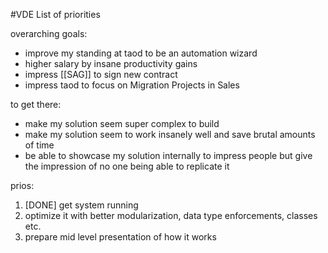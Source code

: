 #VDE
List of priorities

overarching goals:
- improve my standing at taod to be an automation wizard
- higher salary by insane productivity gains
- impress [[SAG]] to sign new contract
- impress taod to focus on Migration Projects in Sales

to get there:
- make my solution seem super complex to build
- make my solution seem to work insanely well and save brutal amounts of time
- be able to showcase my solution internally to impress people but give the impression of no one being able to replicate it

prios:
1. [DONE] get system running
2. optimize it with better modularization, data type enforcements, classes etc.
3. prepare mid level presentation of how it works